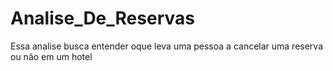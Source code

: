 # Analise_De_Reservas
Essa analise busca entender oque leva uma pessoa a cancelar uma reserva ou não em um hotel 
